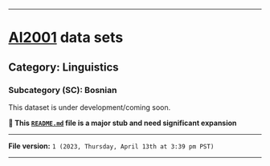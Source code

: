 
***

# [AI2001](https://github.com/seanpm2001/AI2001/) data sets

## Category: Linguistics

### Subcategory (SC): Bosnian

This dataset is under development/coming soon.

**🌱️ This [`README.md`](/README.md) file is a major stub and need significant expansion**

***

**File version:** `1 (2023, Thursday, April 13th at 3:39 pm PST)`

***
